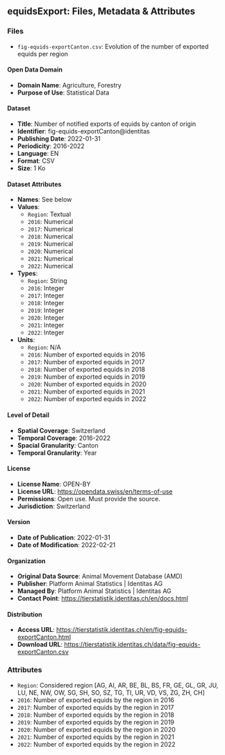 ## equidsExport: Files, Metadata & Attributes

### **Files**
- ```fig-equids-exportCanton.csv```: Evolution of the number of exported equids per region

#### Open Data Domain
- **Domain Name**: Agriculture, Forestry
- **Purpose of Use**: Statistical Data

#### Dataset
- **Title**: Number of notified exports of equids by canton of origin
- **Identifier**: fig-equids-exportCanton@identitas
- **Publishing Date**: 2022-01-31
- **Periodicity**: 2016-2022
- **Language**: EN
- **Format**: CSV
- **Size**: 1 Ko

#### Dataset Attributes
- **Names**: See below
- **Values**:
  - ```Region```: Textual
  - ```2016```: Numerical
  - ```2017```: Numerical
  - ```2018```: Numerical
  - ```2019```: Numerical
  - ```2020```: Numerical
  - ```2021```: Numerical
  - ```2022```: Numerical
- **Types**:
  - ```Region```: String
  - ```2016```: Integer
  - ```2017```: Integer
  - ```2018```: Integer
  - ```2019```: Integer
  - ```2020```: Integer
  - ```2021```: Integer
  - ```2022```: Integer
- **Units**:
  - ```Region```: N/A
  - ```2016```: Number of exported equids in 2016
  - ```2017```: Number of exported equids in 2017
  - ```2018```: Number of exported equids in 2018
  - ```2019```: Number of exported equids in 2019
  - ```2020```: Number of exported equids in 2020
  - ```2021```: Number of exported equids in 2021
  - ```2022```: Number of exported equids in 2022

#### Level of Detail
- **Spatial Coverage**: Switzerland
- **Temporal Coverage**: 2016-2022
- **Spacial Granularity**: Canton
- **Temporal Granularity**: Year

#### License
- **License Name**: OPEN-BY
- **License URL**: https://opendata.swiss/en/terms-of-use
- **Permissions**: Open use. Must provide the source.
- **Jurisdiction**: Switzerland

#### Version
- **Date of Publication**: 2022-01-31
- **Date of Modification**: 2022-02-21

#### Organization
- **Original Data Source**: Animal Movement Database (AMD)
- **Publisher**: Platform Animal Statistics | Identitas AG
- **Managed By**: Platform Animal Statistics | Identitas AG
- **Contact Point**: https://tierstatistik.identitas.ch/en/docs.html

#### Distribution
- **Access URL**: https://tierstatistik.identitas.ch/en/fig-equids-exportCanton.html
- **Download URL**: https://tierstatistik.identitas.ch/data/fig-equids-exportCanton.csv

### Attributes
- ```Region```: Considered region [AG, AI, AR, BE, BL, BS, FR, GE, GL, GR, JU, LU, NE, NW, OW, SG, SH, SO, SZ, TG, TI, UR, VD, VS, ZG, ZH, CH]
- ```2016```: Number of exported equids by the region in 2016
- ```2017```: Number of exported equids by the region in 2017
- ```2018```: Number of exported equids by the region in 2018
- ```2019```: Number of exported equids by the region in 2019
- ```2020```: Number of exported equids by the region in 2020
- ```2021```: Number of exported equids by the region in 2021
- ```2022```: Number of exported equids by the region in 2022
